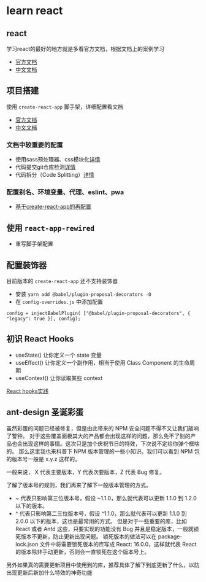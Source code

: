 # learn react
## react
学习react的最好的地方就是多看官方文档，根据文档上的案例学习
- [官方文档](https://reactjs.org)
- [中文文档](https://react.css88.com/)

## 项目搭建
使用 `create-react-app` 脚手架，详细配置看文档
- [官方文档](https://facebook.github.io/create-react-app/)
- [中文文档](https://www.css88.com/create-react-app/)

### 文档中较重要的配置
- 使用sass预处理器、css模块化[详情](https://www.css88.com/create-react-app/docs/adding-a-sass-stylesheet/)
- 代码提交git仓库检测[详情](https://www.css88.com/create-react-app/docs/setting-up-your-editor/)
- 代码拆分（Code Splitting）[详情](https://www.css88.com/create-react-app/docs/code-splitting/)

### 配置别名、环境变量、代理、eslint、pwa
- [基于create-react-app的再配置](https://www.cnblogs.com/xiaohuochai/p/8491055.html)

## 使用 `react-app-rewired`
- 重写脚手架配置

## 配置装饰器
目前版本的 `create-react-app` 还不支持装饰器
- 安装 `yarn add @babel/plugin-proposal-decorators -D`
- 在 `config-overrides.js` 中添加配置
```
config = injectBabelPlugin( ["@babel/plugin-proposal-decorators", { "legacy": true }], config);
```

## 初识 React Hooks
- useState() 让你定义一个 state 变量
- useEffect() 让你定义一个副作用，相当于使用 Class Component 的生命周期
- useContext() 让你读取某些 context

[React hooks实践](https://juejin.im/post/5c4d7122e51d4556940c15cb)

## ant-design 圣诞彩蛋
虽然彩蛋的问题已经被修复，但是由此带来的 NPM 安全问题不得不又让我们敲响了警钟。
对于这些覆盖面极其大的产品都会出现这样的问题，那么免不了别的产品也会出现这样的事情。这次只是加个庆祝节日的特效，下次说不定给你弹个框啥的。
那么这里我也来科普下 NPM 版本管理的一些小知识。我们可以看到 NPM 包的版本号一般是 x.y.z 这样的。

一般来说， X 代表主要版本，Y 代表次要版本，Z 代表 Bug 修复。

了解了版本号的规则，我们再来了解下一般版本管理的方式。
- ~ 代表只影响第三位版本号，假设 ~1.1.0，那么就代表可以更新 1.1.0 到 1.2.0 以下的版本。
- ^ 代表只影响第二三位版本号，假设 ^1.1.0，那么就代表可以更新 1.1.0 到 2.0.0 以下的版本，这也是最常用的方式。
但是对于一些重要的库，比如 React 或者 Antd 这些，只要实现的功能没有 Bug 并且是稳定版本，一般就锁死版本不更新，防止更新出现问题。
锁死版本的做法可以在 package-lock.json 文件中将需要锁死版本的库写成 React: 16.0.0，这样就代表 React 的版本除非手动更新，否则会一直锁死在这个版本号上。

另外如果真的需要更新项目中使用到的库，推荐具体了解下到底更新了什么，以防出现更新后新加什么特效的神奇功能
